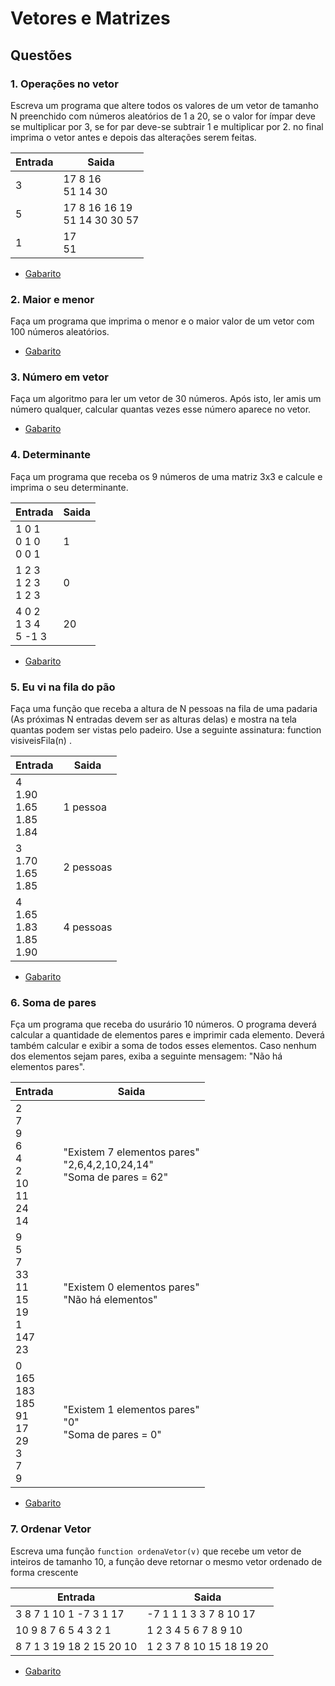 # Vetores e Matrizes


## Questões

### 1. Operações no vetor
Escreva um programa que altere todos os valores de um vetor de tamanho N preenchido com números aleatórios de 1 a 20, se o valor for ímpar deve se multiplicar por 3, se for par deve-se subtrair 1 e multiplicar por 2. no final imprima o vetor antes e depois das alterações serem feitas.



Entrada   | Saida
--------- | ------
3  | 17 8 16<br>51 14 30
5  | 17 8 16 16 19<br>51 14 30 30 57
1  | 17<br>51

* [Gabarito](./qst01.lua)

### 2. Maior e menor
Faça um programa que imprima o menor e o maior valor de um vetor com 100 números aleatórios.

* [Gabarito](./qst02.lua)
### 3. Número em vetor
Faça um algoritmo para ler um vetor de 30 números. Após isto, ler amis um número qualquer, calcular quantas vezes esse número aparece no vetor.
* [Gabarito](./qst03.lua)

### 4. Determinante
Faça um programa que receba os 9 números de uma matriz 3x3 e calcule e imprima o seu determinante.

Entrada   | Saida
--------- |------
1 0 1<br>0 1 0<br>0 0 1| 1
1 2 3<br>1 2 3<br>1 2 3|0
4 0 2<br>1 3 4<br>5 -1 3|20

* [Gabarito](./qst04.lua)

### 5. Eu vi na fila do pão
Faça uma função que receba a altura de N pessoas na fila de uma padaria (As próximas N entradas devem ser as alturas delas) e mostra na tela quantas podem ser vistas pelo padeiro. Use a seguinte assinatura: function visiveisFila(n) .

Entrada|Saida
-|-
4<br>1.90<br>1.65<br>1.85<br>1.84<br>|1 pessoa
3<br>1.70<br>1.65<br>1.85|2 pessoas
4<br>1.65<br>1.83<br>1.85<br>1.90|4 pessoas
* [Gabarito](./qst05.lua)
### 6. Soma de pares
Fça um programa que receba do usurário 10 números. O programa deverá calcular a quantidade de elementos pares e imprimir cada elemento. Deverá também calcular e exibir a soma de todos esses elementos. Caso nenhum dos elementos sejam pares, exiba a seguinte mensagem: "Não há elementos pares".

Entrada|Saida
-|-
2<br>7<br>9<br>6<br>4<br>2<br>10<br>11<br>24<br>14|"Existem 7 elementos pares"<br>"2,6,4,2,10,24,14"<br>"Soma de pares = 62"
9<br>5<br>7<br>33<br>11<br>15<br>19<br>1<br>147<br>23|"Existem 0 elementos pares"<br>"Não há elementos"
0<br>165<br>183<br>185<br>91<br>17<br>29<br>3<br>7<br>9|"Existem 1 elementos pares"<br>"0"<br>"Soma de pares = 0"
* [Gabarito](./qst06.lua) 


### 7. Ordenar Vetor
Escreva uma função ```function ordenaVetor(v)``` que recebe um  vetor de inteiros de tamanho 10, a função deve retornar o mesmo vetor ordenado de forma crescente



Entrada   | Saida
--------- | ------
3 8 7 1 10 1 -7 3 1 17  | -7 1 1 1 3 3 7 8 10 17
10 9 8 7 6 5 4 3 2 1    | 1 2 3 4 5 6 7 8 9 10
8 7 1 3 19 18 2 15 20 10  | 1 2 3 7 8 10 15 18 19 20

* [Gabarito](./qst07.lua)

